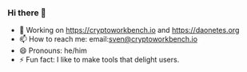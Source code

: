 ### Hi there 👋

- 🔭 Working on https://cryptoworkbench.io and https://daonetes.org
- 📫 How to reach me: email:sven@cryptoworkbench.io
- 😄 Pronouns: he/him
- ⚡ Fun fact: I like to make tools that delight users.


